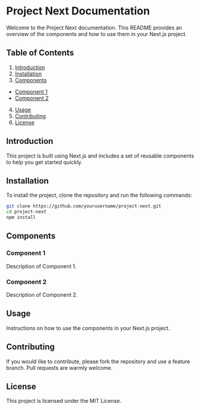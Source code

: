 # Project Next Documentation

Welcome to the Project Next documentation. This README provides an overview of the components and how to use them in your Next.js project.

## Table of Contents

1. [Introduction](#introduction)
2. [Installation](#installation)
3. [Components](#components)
  - [Component 1](#component-1)
  - [Component 2](#component-2)
4. [Usage](#usage)
5. [Contributing](#contributing)
6. [License](#license)

## Introduction

This project is built using Next.js and includes a set of reusable components to help you get started quickly.

## Installation

To install the project, clone the repository and run the following commands:

```bash
git clone https://github.com/yourusername/project-next.git
cd project-next
npm install
```

## Components

### Component 1

Description of Component 1.

### Component 2

Description of Component 2.

## Usage

Instructions on how to use the components in your Next.js project.

## Contributing

If you would like to contribute, please fork the repository and use a feature branch. Pull requests are warmly welcome.

## License

This project is licensed under the MIT License.